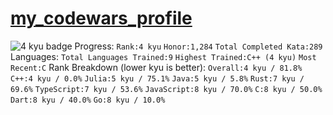 # [my_codewars_profile](https://www.codewars.com/users/EP./stats)

<img src="https://www.codewars.com/users/EP./badges/micro" alt="4 kyu badge"> Progress: `Rank:4 kyu` `Honor:1,284` `Total Completed Kata:289` Languages: `Total Languages Trained:9` `Highest Trained:C++ (4 kyu)` `Most Recent:C` Rank Breakdown (lower kyu is better): `Overall:4 kyu / 81.8%` `C++:4 kyu / 0.0%` `Julia:5 kyu / 75.1%` `Java:5 kyu / 5.8%` `Rust:7 kyu / 69.6%` `TypeScript:7 kyu / 53.6%` `JavaScript:8 kyu / 70.0%` `C:8 kyu / 50.0%` `Dart:8 kyu / 40.0%` `Go:8 kyu / 10.0%`

